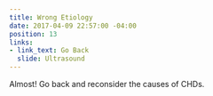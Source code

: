 ```yaml
---
title: Wrong Etiology
date: 2017-04-09 22:57:00 -04:00
position: 13
links:
- link_text: Go Back
  slide: Ultrasound
---
```


Almost! Go back and reconsider the causes of CHDs.
